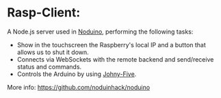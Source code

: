 # Rasp-Client: 


A Node.js server used in [Noduino](https://github.com/noduinhack/noduino), performing the following tasks:
 - Show in the touchscreen the Raspberry's local IP and a button that allows us to shut it down.
 - Connects via WebSockets with the remote backend and send/receive status and commands.
 - Controls the Arduino by using [Johny-Five](http://johnny-five.io/).


More info: https://github.com/noduinhack/noduino